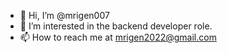 - 👋 Hi, I’m @mrigen007
- 👀 I’m interested in the backend developer role.
- 📫 How to reach me at mrigen2022@gmail.com

<!---
mrigen007/mrigen007 is a ✨ special ✨ repository because its `README.md` (this file) appears on your GitHub profile.
You can click the Preview link to take a look at your changes.
--->
